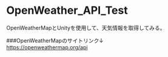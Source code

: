 # OpenWeather_API_Test
OpenWeatherMapとUnityを使用して、天気情報を取得してみる。  

###OpenWeatherMapのサイトリンク↓  
https://openweathermap.org/api
